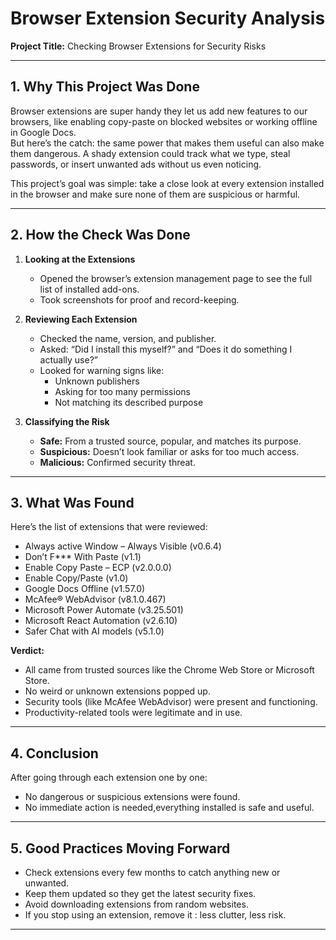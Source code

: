 # Browser Extension Security Analysis

**Project Title:** Checking Browser Extensions for Security Risks  

---

## 1. Why This Project Was Done

Browser extensions are super handy they let us add new features to our browsers, like enabling copy-paste on blocked websites or working offline in Google Docs.  
But here’s the catch: the same power that makes them useful can also make them dangerous. A shady extension could track what we type, steal passwords, or insert unwanted ads without us even noticing.  

This project’s goal was simple: take a close look at every extension installed in the browser and make sure none of them are suspicious or harmful.

---

## 2. How the Check Was Done

1. **Looking at the Extensions**  
   - Opened the browser’s extension management page to see the full list of installed add-ons.  
   - Took screenshots for proof and record-keeping.

2. **Reviewing Each Extension**  
   - Checked the name, version, and publisher.  
   - Asked: “Did I install this myself?” and “Does it do something I actually use?”  
   - Looked for warning signs like:
     - Unknown publishers
     - Asking for too many permissions
     - Not matching its described purpose

3. **Classifying the Risk**  
   - **Safe:** From a trusted source, popular, and matches its purpose.  
   - **Suspicious:** Doesn’t look familiar or asks for too much access.  
   - **Malicious:** Confirmed security threat.

---

## 3. What Was Found

Here’s the list of extensions that were reviewed:

- Always active Window – Always Visible (v0.6.4)  
- Don’t F*** With Paste (v1.1)  
- Enable Copy Paste – ECP (v2.0.0.0)  
- Enable Copy/Paste (v1.0)  
- Google Docs Offline (v1.57.0)  
- McAfee® WebAdvisor (v8.1.0.467)  
- Microsoft Power Automate (v3.25.501)  
- Microsoft React Automation (v2.6.10)  
- Safer Chat with AI models (v5.1.0)  

**Verdict:**  
- All came from trusted sources like the Chrome Web Store or Microsoft Store.  
- No weird or unknown extensions popped up.  
- Security tools (like McAfee WebAdvisor) were present and functioning.  
- Productivity-related tools were legitimate and in use.

---

## 4. Conclusion

After going through each extension one by one:  
 * No dangerous or suspicious extensions were found.  
 * No immediate action is needed,everything installed is safe and useful.  

---

## 5. Good Practices Moving Forward

- Check extensions every few months to catch anything new or unwanted.  
- Keep them updated so they get the latest security fixes.  
- Avoid downloading extensions from random websites.  
- If you stop using an extension, remove it : less clutter, less risk.

---
